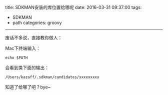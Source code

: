 title:  SDKMAN安装的库位置给哪呢
date: 2016-03-31 09:37:00
tags:
- SDKMAN
- path
categories: groovy
---


废话不多说，直接教你做人：

Mac下终端输入：

	echo $PATH
	
会看到类下面的输出：

	/Users/kazaff/.sdkman/candidates/xxxxxxxxx
	
知道了给哪了吧？bye~
